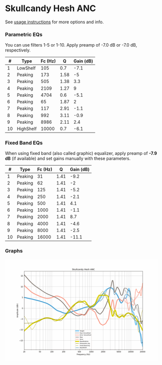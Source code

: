 # Skullcandy Hesh ANC
See [usage instructions](https://github.com/jaakkopasanen/AutoEq#usage) for more options and info.

### Parametric EQs
You can use filters 1-5 or 1-10. Apply preamp of -7.0 dB or -7.0 dB, respectively.

|   # | Type      |   Fc (Hz) |    Q |   Gain (dB) |
|-----|-----------|-----------|------|-------------|
|   1 | LowShelf  |       105 | 0.7  |        -7.1 |
|   2 | Peaking   |       173 | 1.58 |        -5   |
|   3 | Peaking   |       505 | 1.38 |         3.3 |
|   4 | Peaking   |      2109 | 1.27 |         9   |
|   5 | Peaking   |      4704 | 0.6  |        -5.1 |
|   6 | Peaking   |        65 | 1.87 |         2   |
|   7 | Peaking   |       117 | 2.91 |        -1.1 |
|   8 | Peaking   |       992 | 3.11 |        -0.9 |
|   9 | Peaking   |      8986 | 2.11 |         2.4 |
|  10 | HighShelf |     10000 | 0.7  |        -6.1 |

### Fixed Band EQs
When using fixed band (also called graphic) equalizer, apply preamp of **-7.9 dB** (if available) and set gains manually with these parameters.

|   # | Type    |   Fc (Hz) |    Q |   Gain (dB) |
|-----|---------|-----------|------|-------------|
|   1 | Peaking |        31 | 1.41 |        -9.2 |
|   2 | Peaking |        62 | 1.41 |        -2   |
|   3 | Peaking |       125 | 1.41 |        -5.2 |
|   4 | Peaking |       250 | 1.41 |        -2.1 |
|   5 | Peaking |       500 | 1.41 |         4.1 |
|   6 | Peaking |      1000 | 1.41 |        -1.1 |
|   7 | Peaking |      2000 | 1.41 |         8.7 |
|   8 | Peaking |      4000 | 1.41 |        -4.6 |
|   9 | Peaking |      8000 | 1.41 |        -2.5 |
|  10 | Peaking |     16000 | 1.41 |       -11.1 |

### Graphs
![](./Skullcandy%20Hesh%20ANC.png)
